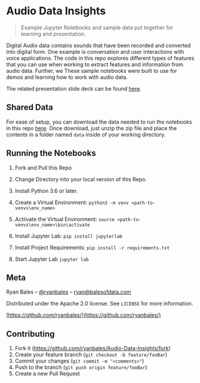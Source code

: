 # Audio Data Insights
> Example Jupyter Notebooks and sample data put together for learning and presentation.


Digital Audio data contains sounds that have been recorded and converted into digital form. One example is conversation and user interactions with voice applications.  The code in this repo explores different types of features that you can use when working to extract features and information from audio data.  Further, we These sample notebooks were built to use for demos and learning how to work with audio data.

The related presentation slide deck can be found [here](https://t.co/oCUZt4Q5xp).

## Shared Data
For ease of setup, you can download the data needed to run the notebooks in this repo [here](https://rbales-shared-data.s3.amazonaws.com/gathering-insights-from-audio-data.zip).  Once download, just unzip the zip file and place the contents in a folder named ```data``` inside of your working directory.

## Running the Notebooks

1. Fork and Pull this Repo

2. Change Directory into your local version of this Repo.

3. Install Python 3.6 or later.

4. Create a Virtual Environment: ```python3 -m venv <path-to-venvs\env_name>```

5. Actiivate the Virtual Environment: ```source <path-to-venvs\env_name>\bin\activate```

6. Install Jupyter Lab: ```pip install jupyterlab```

7. Install Project Requirements: ```pip install -r requirements.txt```

8. Start Jupyter Lab ```jupyter lab```


## Meta

Ryan Bales – [@ryanbales](https://twitter.com/ryanbales) – ryan@balesofdata.com

Distributed under the Apache 2.0 license. See ``LICENSE`` for more information.

[https://github.com/ryanbales/](https://github.com/ryanbales/)

## Contributing

1. Fork it (<https://github.com/ryanbales/Audio-Data-Insights/fork>)
2. Create your feature branch (`git checkout -b feature/fooBar`)
3. Commit your changes (`git commit -m "<comments>"`)
4. Push to the branch (`git push origin feature/fooBar`)
5. Create a new Pull Request
